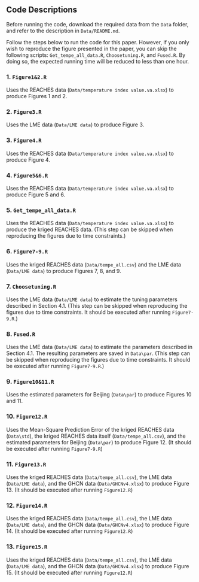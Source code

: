 ## Code Descriptions

Before running the code, download the required data from the `Data` folder, and refer to the description in `Data/README.md`.

Follow the steps below to run the code for this paper. However, if you only wish to reproduce the figure presented in the paper, you can skip the following scripts: `Get_tempe_all_data.R`, `Choosetuning.R`, and `Fused.R`. By doing so, the expected running time will be reduced to less than one hour.

### 1. `Figure1&2.R`
Uses the REACHES data (`Data/temperature index value.va.xlsx`) to produce Figures 1 and 2.

### 2. `Figure3.R`
Uses the LME data (`Data/LME data`) to produce Figure 3.

### 3. `Figure4.R`
Uses the REACHES data (`Data/temperature index value.va.xlsx`) to produce Figure 4.

### 4. `Figure5&6.R`
Uses the REACHES data (`Data/temperature index value.va.xlsx`) to produce Figure 5 and 6.

### 5. `Get_tempe_all_data.R`
Uses the REACHES data (`Data/temperature index value.va.xlsx`) to produce the kriged REACHES data.
(This step can be skipped when reproducing the figures due to time constraints.)

### 6. `Figure7-9.R`
Uses the kriged REACHES data (`Data/tempe_all.csv`) and the LME data (`Data/LME data`) to produce Figures 7, 8, and 9.

### 7. `Choosetuning.R`
Uses the LME data (`Data/LME data`) to estimate the tuning parameters described in Section 4.1. (This step can be skipped when reproducing the figures due to time constraints. It should be executed after running `Figure7-9.R`.)

### 8. `Fused.R`
Uses the LME data (`Data/LME data`) to estimate the parameters described in Section 4.1. The resulting parameters are saved in `Data\par`. (This step can be skipped when reproducing the figures due to time constraints. It should be executed after running `Figure7-9.R`.)

### 9. `Figure10&11.R`
Uses the estimated parameters for Beijing (`Data\par`) to produce Figures 10 and 11.

### 10. `Figure12.R`
Uses the Mean-Square Prediction Error of the kriged REACHES data (`Data\std`), the kriged REACHES data itself (`Data/tempe_all.csv`), and the estimated parameters for Beijing (`Data\par`) to produce Figure 12. (It should be executed after running `Figure7-9.R`)

### 11. `Figure13.R`
Uses the kriged REACHES data (`Data/tempe_all.csv`), the LME data (`Data/LME data`), and the GHCN data (`Data/GHCNv4.xlsx`) to produce Figure 13. (It should be executed after running `Figure12.R`)

### 12. `Figure14.R`
Uses the kriged REACHES data (`Data/tempe_all.csv`), the LME data (`Data/LME data`), and the GHCN data (`Data/GHCNv4.xlsx`) to produce Figure 14. (It should be executed after running `Figure12.R`)

### 13. `Figure15.R`
Uses the kriged REACHES data (`Data/tempe_all.csv`), the LME data (`Data/LME data`), and the GHCN data (`Data/GHCNv4.xlsx`) to produce Figure 15. (It should be executed after running `Figure12.R`)

